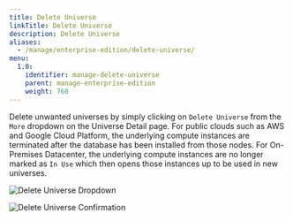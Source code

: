 ```yaml
---
title: Delete Universe
linkTitle: Delete Universe
description: Delete Universe
aliases:
  - /manage/enterprise-edition/delete-universe/
menu:
  1.0:
    identifier: manage-delete-universe
    parent: manage-enterprise-edition
    weight: 760
---
```


Delete unwanted universes by simply clicking on `Delete Universe` from the `More` dropdown on the Universe Detail page. For public clouds such as AWS and Google Cloud Platform, the underlying compute instances are terminated after the database has been installed from those nodes. For On-Premises Datacenter, the underlying compute instances are no longer marked as `In Use` which then opens those instances up to be used in new universes.

![Delete Universe Dropdown](/images/ee/delete-univ-1.png)

![Delete Universe Confirmation](/images/ee/delete-univ-2.png)

